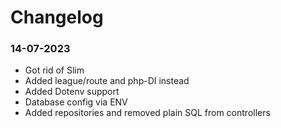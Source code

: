 # Changelog

### 14-07-2023

- Got rid of Slim
- Added league/route and php-DI instead
- Added Dotenv support
- Database config via ENV
- Added repositories and removed plain SQL from controllers
